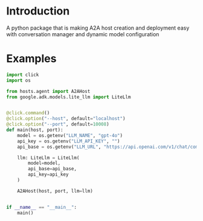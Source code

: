 # Introduction

A python package that is making A2A host creation and deployment easy with conversation manager and dynamic model configuration


# Examples

```python
import click
import os

from hosts.agent import A2AHost
from google.adk.models.lite_llm import LiteLlm


@click.command()
@click.option("--host", default="localhost")
@click.option("--port", default=10008)
def main(host, port):
    model = os.getenv("LLM_NAME", "gpt-4o")
    api_key = os.getenv("LLM_API_KEY", "")
    api_base = os.getenv("LLM_URL", "https://api.openai.com/v1/chat/completions")

    llm: LiteLlm = LiteLlm(
        model=model,
        api_base=api_base,
        api_key=api_key
    )

    A2AHost(host, port, llm=llm)


if __name__ == "__main__":
    main()

```
